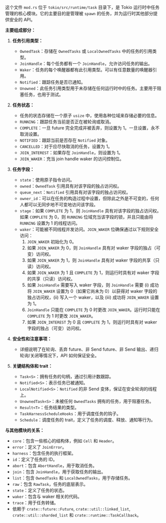 这个文件 `mod.rs` 位于 `tokio/src/runtime/task` 目录下，是 Tokio 运行时中任务管理的核心模块。它的主要目的是管理被 `spawn` 的任务，并为运行时其他部分提供安全的 API。

**主要组成部分：**

1.  **任务引用类型：**
    *   `OwnedTask`：存储在 `OwnedTasks` 或 `LocalOwnedTasks` 中的任务的引用类型。
    *   `JoinHandle`：每个任务都有一个 `JoinHandle`，允许访问任务的输出。
    *   `Waker`：任务的每个唤醒器都有此引用类型。可以有任意数量的唤醒器引用。
    *   `Notified`：跟踪任务是否已通知。
    *   `Unowned`：此任务引用类型用于未存储在任何运行时中的任务。主要用于阻塞任务，也用于测试。

2.  **任务状态：**
    *   任务的状态存储在一个原子 `usize` 中，使用各种位域来存储必要的信息。
    *   `RUNNING`：跟踪任务当前是否正在被轮询或取消。
    *   `COMPLETE`：一旦 future 完全完成并被丢弃，则设置为 1。一旦设置，永不取消设置。
    *   `NOTIFIED`：跟踪当前是否存在 `Notified` 对象。
    *   `CANCELLED`：对于应尽快取消的任务，设置为 1。
    *   `JOIN_INTEREST`：如果存在 `JoinHandle`，则设置为 1。
    *   `JOIN_WAKER`：充当 join handle waker 的访问控制位。

3.  **任务字段：**
    *   `state`：使用原子指令访问。
    *   `owned`：`OwnedTask` 引用具有对该字段的独占访问权。
    *   `queue_next`：`Notified` 引用具有对该字段的独占访问权。
    *   `owner_id`：可以在任务的构造过程中设置，但除此之外是不可变的，任何人都可以无同步地不可变地访问该字段。
    *   `stage`：如果 `COMPLETE` 为 1，则 `JoinHandle` 具有对该字段的独占访问权。如果 `COMPLETE` 为 0，则 `RUNNING` 位域充当该字段的锁，并且只能由将 `RUNNING` 设置为 1 的线程访问。
    *   `waker`：可能被不同线程并发访问。`JOIN_WAKER` 位确保通过以下规则安全访问：
        1.  `JOIN_WAKER` 初始化为 0。
        2.  如果 `JOIN_WAKER` 为 0，则 `JoinHandle` 具有对 waker 字段的独占（可变）访问权。
        3.  如果 `JOIN_WAKER` 为 1，则 `JoinHandle` 具有对 waker 字段的共享（只读）访问权。
        4.  如果 `JOIN_WAKER` 为 1 且 `COMPLETE` 为 1，则运行时具有对 waker 字段的共享（只读）访问权。
        5.  如果 `JoinHandle` 需要写入 waker 字段，则 `JoinHandle` 需要 (i) 成功将 `JOIN_WAKER` 设置为 0（如果它尚未为 0）以获得对 waker 字段的独占访问权，(ii) 写入一个 waker，以及 (iii) 成功将 `JOIN_WAKER` 设置为 1。
        6.  `JoinHandle` 只能在 `COMPLETE` 为 0 时更改 `JOIN_WAKER`。运行时只能在 `COMPLETE` 为 1 时更改 `JOIN_WAKER`。
        7.  如果 `JOIN_INTEREST` 为 0 且 `COMPLETE` 为 1，则运行时具有对 waker 字段的独占（可变）访问权。

4.  **安全性和注意事项：**
    *   详细说明了在轮询、丢弃 future、非 Send future、非 Send 输出、递归轮询/关闭等情况下，API 如何保证安全。

5.  **关键结构体和 trait：**
    *   `Task<S>`：拥有任务的句柄，通过引用计数跟踪。
    *   `Notified<S>`：表示任务已被通知。
    *   `LocalNotified<S>`：`Notified` 的非 Send 变体，保证在安全轮询的线程上。
    *   `UnownedTask<S>`：未被任何 `OwnedTasks` 拥有的任务，用于阻塞任务。
    *   `Result<T>`：任务结果的类型。
    *   `TaskHarnessScheduleHooks`：用于调度任务的钩子。
    *   `Schedule`：调度任务的 trait，定义了任务的调度、释放、通知等行为。

**与其他模块的关系：**

*   `core`：包含一些核心的结构体，例如 `Cell` 和 `Header`。
*   `error`：定义了 `JoinError`。
*   `harness`：包含任务的执行框架。
*   `id`：定义了任务的 ID。
*   `abort`：包含 `AbortHandle`，用于取消任务。
*   `join`：包含 `JoinHandle`，用于获取任务的输出。
*   `list`：包含 `OwnedTasks` 和 `LocalOwnedTasks`，用于存储任务。
*   `raw`：包含 `RawTask`，任务的底层表示。
*   `state`：定义了任务的状态。
*   `waker`：包含与 waker 相关的代码。
*   `trace`：用于任务转储。
*   依赖于 `crate::future::Future`, `crate::util::linked_list`, `crate::util::sharded_list` 和 `crate::runtime::TaskCallback`。
